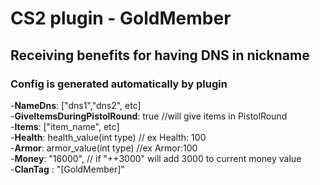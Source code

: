 # CS2 plugin - GoldMember
## Receiving benefits for having DNS in nickname

### Config is generated automatically by plugin
-**NameDns**: ["dns1","dns2", etc]\
-**GiveItemsDuringPistolRound**: true //will give items in PistolRound\
-**Items**: ["item_name", etc]\
-**Health**: health_value(int type) // ex Health: 100\
-**Armor**: armor_value(int type) //ex Armor:100\
-**Money**: "16000", // if "++3000" will add 3000 to current money value\
-**ClanTag** : "[GoldMember]"
